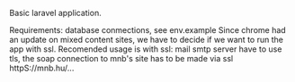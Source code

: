 Basic laravel application.

Requirements: database conmections, see env.example
 Since chrome had an update on mixed content sites, we have to decide if we want to run the app with ssl.
 Recomended usage is with ssl: mail smtp server have to use tls, the soap connection to mnb's site has to be made via ssl httpS://mnb.hu/...
